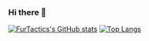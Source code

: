 ### Hi there 👋

[![FurTactics's GitHub stats](https://github-readme-stats.vercel.app/api?username=FurTactics&show_icons=true&bg_color=00000000&card_width=500px)]()
[![Top Langs](https://github-readme-stats.vercel.app/api/top-langs/?username=FurTactics&layout=donut&show_icons=true&bg_color=00000000&card_width=500px)]()
<!--
**FurTactics/FurTactics** is a ✨ _special_ ✨ repository because its `README.md` (this file) appears on your GitHub profile.

Here are some ideas to get you started:

- 🔭 I’m currently working on ...
- 🌱 I’m currently learning ...
- 👯 I’m looking to collaborate on ...
- 🤔 I’m looking for help with ...
- 💬 Ask me about ...
- 📫 How to reach me: ...
- 😄 Pronouns: ...
- ⚡ Fun fact: ...
-->
